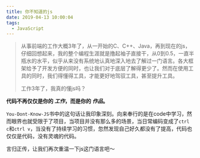 ```yaml
---
title: 你不知道的js
date: 2019-04-13 10:00:04
tags:
  - JavaScript
---
```


> 从事前端的工作大概3年了，从一开始的C、C++、Java，再到现在的js，仔细回想起来，我的整个编程生涯就是撸起袖子直接干，从0到0.5，一直半瓶水的水平，似乎从来没有系统地认真地深入地去了解过一门语言。各大框架给予了开发方便的同时，也让我们对于底层了解得更少了。然而在使用工具的同时，我们得懂得工具，才能更好地驾驭工具，甚至提升工具。
>
> 工作3年了，我真的懂js吗？

**代码不再仅仅是你的 *工作*，而是你的 *作品*。**

`You-Dont-Know-JS`书中的这句话让我印象深刻。向来奉行的是在code中学习，然而眼界也就受限于了项目，当项目并没有那么多的场景，当日常编码变成了`ctrl c`和`ctrl v`，当没有了持续学习的习惯，忽然发现自己好久都没有了提高，代码也仅仅是代码，没有灵魂的代码。

言归正传，让我们再次重温一下js这门语言吧～

